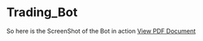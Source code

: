 # Trading_Bot
So here is the ScreenShot of the Bot in action
[View PDF Document](trading_bot/Demo_images/screencapture-127-0-0-1-5500-index-html-2025-08-13-09_05_04.pdf)

